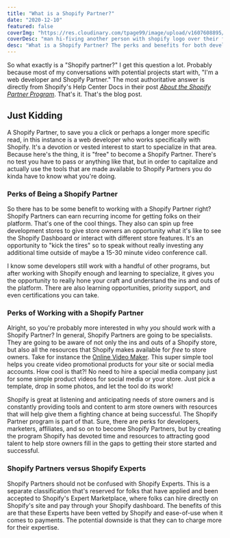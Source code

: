 ```yaml
---
title: "What is a Shopify Partner?"
date: "2020-12-10"
featured: false
coverImg: "https://res.cloudinary.com/tpage99/image/upload/v1607608895/dev/kendra_shopified.jpg"
coverDesc: "man hi-fiving another person with shopify logo over their face in front of a laptop computer"
desc: "What is a Shopify Partner? The perks and benefits for both developers and ultimately the store owner."
---
```


So what exactly is a "Shopify partner?" I get this question a lot. Probably because most of my conversations with potential projects start with, "I'm a web developer and Shopify Partner." The most authoritative answer is directly from Shopify's Help Center Docs in their post _[About the Shopify Partner Program](https://help.shopify.com/en/partners/about)_. That's it. That's the blog post. 

## Just Kidding  

A Shopify Partner, to save you a click or perhaps a longer more specific read, in this instance is a web developer who works specifically with Shopify. It's a devotion or vested interest to start to specialize in that area. Because here's the thing, it is "free" to become a Shopify Partner. There's no test you have to pass or anything like that, but in order to capitalize and actually use the tools that are made available to Shopify Partners you do kinda have to know what you're doing.  

### Perks of Being a Shopify Partner  

So there has to be some benefit to working with a Shopify Partner right? Shopify Partners can earn recurring income for getting folks on their platform. That's one of the cool things. They also can spin up free development stores to give store owners an opportunity what it's like to see the Shopify Dashboard or interact with different store features. It's an opportunity to "kick the tires" so to speak without really investing any additional time outside of maybe a 15-30 minute video conference call.  

I know some developers still work with a handful of other programs, but after working with Shopify enough and learning to specialize, it gives you the opportunity to really hone your craft and understand the ins and outs of the platform. There are also learning opportunities, priority support, and even certifications you can take. 

### Perks of Working with a Shopify Partner  

Alright, so you're probably more interested in why _you_ should work with a Shopify Partner? In general, Shopify Partners are going to be specialists. They are going to be aware of not only the ins and outs of a Shopify store, but also all the resources that Shopify makes available for _free_ to store owners. Take for instance the [Online Video Maker](https://www.shopify.com/tools/online-video-maker). This super simple tool helps you create video promotional products for your site or social media accounts. How cool is that?! No need to hire a special media company just for some simple product videos for social media or your store. Just pick a template, drop in some photos, and let the tool do its work! 

Shopify is great at listening and anticipating needs of store owners and is constantly providing tools and content to arm store owners with resources that will help give them a fighting chance at being successful. The Shopify Partner program is part of that. Sure, there are perks for developers, marketers, affiliates, and so on to become Shopify Partners, but by creating the program Shopify has devoted time and resources to attracting good talent to help store owners fill in the gaps to getting their store started and successful. 

### Shopify Partners versus Shopify Experts  

Shopify Partners should not be confused with Shopify Experts. This is a separate classification that's reserved for folks that have applied and been accepted to Shopify's Expert Marketplace, where folks can hire directly on Shopify's site and pay through your Shopify dashboard. The benefits of this are that these Experts have been vetted by Shopify and ease-of-use when it comes to payments. The potential downside is that they can to charge more for their expertise.